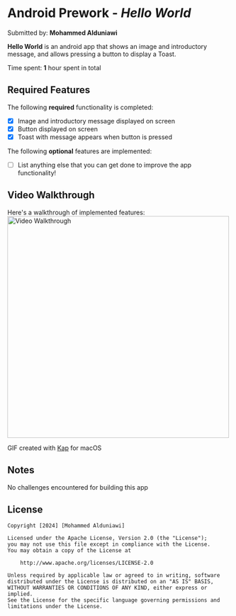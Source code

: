 # Android Prework - *Hello World*

Submitted by: **Mohammed Alduniawi**

**Hello World** is an android app that shows an image and introductory message, and allows pressing a button to display a Toast. 

Time spent: **1** hour spent in total

## Required Features

The following **required** functionality is completed:

* [x] Image and introductory message displayed on screen
* [x] Button displayed on screen
* [x] Toast with message appears when button is pressed 

The following **optional** features are implemented:

* [ ] List anything else that you can get done to improve the app functionality!

## Video Walkthrough

Here's a walkthrough of implemented features:
<img src='https://i.imgur.com/KEeftLM.gif' title='Video Walkthrough' width='' height="500" alt='Video Walkthrough' />



<!-- Replace this with whatever GIF tool you used! -->
GIF created with [Kap](https://getkap.co/) for macOS
<!-- Recommended tools:
[Kap](https://getkap.co/) for macOS
[ScreenToGif](https://www.screentogif.com/) for Windows
[peek](https://github.com/phw/peek) for Linux. -->

## Notes

No challenges encountered for building this app

## License

    Copyright [2024] [Mohammed Alduniawi]

    Licensed under the Apache License, Version 2.0 (the "License");
    you may not use this file except in compliance with the License.
    You may obtain a copy of the License at

        http://www.apache.org/licenses/LICENSE-2.0

    Unless required by applicable law or agreed to in writing, software
    distributed under the License is distributed on an "AS IS" BASIS,
    WITHOUT WARRANTIES OR CONDITIONS OF ANY KIND, either express or implied.
    See the License for the specific language governing permissions and
    limitations under the License.
